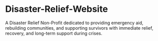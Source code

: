 # Disaster-Relief-Website
A Disaster Relief Non-Profit dedicated to providing emergency aid, rebuilding communities, and supporting survivors with immediate relief, recovery, and long-term support during crises.
